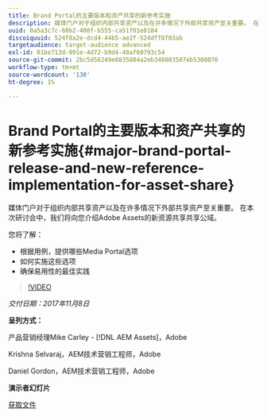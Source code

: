 ```yaml
---
title: Brand Portal的主要版本和资产共享的新参考实施
description: 媒体门户对于组织内部共享资产以及在许多情况下外部共享资产至关重要。 在本次研讨会中，我们将向您介绍Adobe Assets中新增的资源共享公域。
uuid: 0a5a3c7c-60b2-400f-b555-ca51f01e8184
discoiquuid: 524f8a2e-dcd4-44b5-ae2f-524dff8f03ab
targetaudience: target-audience advanced
exl-id: 01be713d-991e-4d72-b9d4-48af60793c54
source-git-commit: 2bc5d56249e8835884a2eb348083507eb5308076
workflow-type: tm+mt
source-wordcount: '138'
ht-degree: 1%

---
```


# Brand Portal的主要版本和资产共享的新参考实施{#major-brand-portal-release-and-new-reference-implementation-for-asset-share}

媒体门户对于组织内部共享资产以及在许多情况下外部共享资产至关重要。 在本次研讨会中，我们将向您介绍Adobe Assets的新资源共享共享公域。

您将了解：

* 根据用例，提供哪些Media Portal选项
* 如何实施这些选项
* 确保易用性的最佳实践

>[!VIDEO](https://video.tv.adobe.com/v/20730/?quality=9)

*交付日期：2017年11月8日*

**呈列方式：**

产品营销经理Mike Carley - [!DNL AEM Assets]，Adobe

Krishna Selvaraj，AEM技术营销工程师，Adobe

Daniel Gordon，AEM技术营销工程师，Adobe

**演示者幻灯片**

[获取文件](assets/gems+bp-asset+share+nov+8+17+.pdf)
<!--
[Get back to the Overview](https://helpx.adobe.com/experience-manager/kt/eseminars/gems/aem-index.html)
-->
